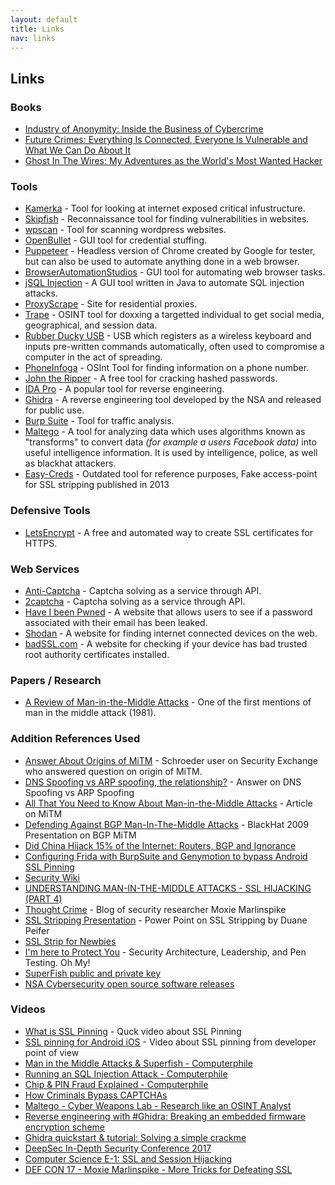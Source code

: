 ```yaml
---
layout: default
title: Links
nav: links
---
```


## Links

### Books
- [Industry of Anonymity: Inside the Business of Cybercrime](https://www.hup.harvard.edu/catalog.php?isbn=9780674979413)
- [Future Crimes: Everything Is Connected, Everyone Is Vulnerable and What We Can Do About It](http://www.futurecrimesbook.com/)
- [Ghost In The Wires: My Adventures as the World's Most Wanted Hacker](https://www.amazon.com/dp/B0047Y0F0K)

### Tools

- [Kamerka](https://github.com/woj-ciech/kamerka) - Tool for looking at internet exposed critical infustructure.
- [Skipfish](https://tools.kali.org/web-applications/skipfish) - Reconnaissance tool for finding vulnerabilities in websites.
- [wpscan](https://wpscan.org/) - Tool for scanning wordpress websites.
- [OpenBullet](https://github.com/openbullet/openbullet) - GUI tool for credential stuffing.
- [Puppeteer](https://developers.google.com/web/tools/puppeteer) - Headless version of Chrome created by Google for tester, but can also be used to automate anything done in a web browser.
- [BrowserAutomationStudios](https://bablosoft.com/shop/BrowserAutomationStudio) - GUI tool for automating web browser tasks.
- [jSQL Injection](https://github.com/ron190/jsql-injection) - A GUI tool written in Java to automate SQL injection attacks.
- [ProxyScrape](https://proxyscrape.com/) - Site for residential proxies.
- [Trape](https://github.com/jofpin/trape) - OSINT tool for doxxing a targetted individual to get social media, geographical, and session data.
- [Rubber Ducky USB](https://shop.hak5.org/products/usb-rubber-ducky-deluxe) - USB which registers as a wireless keyboard and inputs pre-written commands automatically, often used to compromise a computer in the act of spreading.
- [PhoneInfoga](https://github.com/sundowndev/PhoneInfoga) - OSInt Tool for finding information on a phone number.
- [John the Ripper](https://github.com/magnumripper/JohnTheRipper) - A free tool for cracking hashed passwords.
- [IDA Pro](https://www.hex-rays.com/products/ida/) - A popular tool for reverse engineering.
- [Ghidra](https://www.nsa.gov/resources/everyone/ghidra/) - A reverse engineering tool developed by the NSA and released for public use.
- [Burp Suite](https://portswigger.net/burp) - Tool for traffic analysis.
- [Maltego](https://maltego.com) - A tool for analyzing data which uses algorithms known as "transforms" to convert data *(for example a users Facebook data)* into useful intelligence information. It is used by intelligence, police, as well as blackhat attackers.
- [Easy-Creds](https://github.com/brav0hax/easy-creds) - Outdated tool for reference purposes, Fake access-point for SSL stripping published in 2013

### Defensive Tools

- [LetsEncrypt](https://letsencrypt.org/) - A free and automated way to create SSL certificates for HTTPS.

### Web Services

- [Anti-Captcha](https://anti-captcha.com/) - Captcha solving as a service through API.
- [2captcha](https://2captcha.com/) - Captcha solving as a service through API.
- [Have I been Pwned](https://haveibeenpwned.com/) - A website that allows users to see if a password associated with their email has been leaked.
- [Shodan](https://www.shodan.io/) - A website for finding internet connected devices on the web.
- [badSSL.com](https://badssl.com/dashboard/) - A website for checking if your device has bad trusted root authority certificates installed.

### Papers / Research

- [A Review of Man-in-the-Middle Attacks](http://dl.acm.org/citation.cfm?id=358797) - One of the first mentions of man in the middle attack (1981).

### Addition References Used

- [Answer About Origins of MiTM](https://security.stackexchange.com/a/78844/9472) - Schroeder user on Security Exchange who answered question on origin of MiTM.
- [DNS Spoofing vs ARP spoofing, the relationship?](https://security.stackexchange.com/questions/10029/dns-spoofing-vs-arp-spoofing-the-relationship/10030#10030) - Answer on DNS Spoofing vs ARP Spoofing
- [All That You Need to Know About Man-in-the-Middle Attacks](https://www.acunetix.com/blog/articles/man-in-the-middle-attacks/) - Article on MiTM
- [Defending Against BGP Man-In-The-Middle Attacks](https://web.archive.org/web/20110704032052/http://www.renesys.com/tech/presentations/pdf/blackhat-09.pdf) - BlackHat 2009 Presentation on BGP MiTM
- [Did China Hijack 15% of the Internet: Routers, BGP and Ignorance](https://web.archive.org/web/20130401022203/http://www.omninerd.com/articles/Did_China_Hijack_15_of_the_Internet_Routers_BGP_and_Ignorance)
- [Configuring Frida with BurpSuite and Genymotion to bypass Android SSL Pinning](https://spenkk.github.io/bugbounty/Configuring-Frida-with-Burp-and-GenyMotion-to-bypass-SSL-Pinning/)
- [Security Wiki](https://doubleoctopus.com/security-wiki/)
- [UNDERSTANDING MAN-IN-THE-MIDDLE ATTACKS - SSL HIJACKING (PART 4)](https://cert.ir/news/entry/12059?language_id=1)
- [Thought Crime](http://thoughtcrime.org/) - Blog of security researcher Moxie Marlinspike
- [SSL Stripping Presentation](https://www.owasp.org/images/7/7a/SSL_Spoofing.pdf) - Power Point on SSL Stripping by Duane Peifer
- [SSL Strip for Newbies](https://avicoder.me/2016/02/22/SSLstrip-for-newbies/)
- [I'm here to Protect You](https://secjohn.blogspot.com/) - Security Architecture, Leadership, and Pen Testing. Oh My!
- [SuperFish public and private key](https://gist.github.com/mathiasbynens/7a13a467b22c42505490)
- [NSA Cybersecurity open source software releases](https://nsacyber.github.io/opensource.html)

### Videos
- [What is SSL Pinning](https://www.youtube.com/watch?v=is8lHjEkk7U) - Quck video about SSL Pinning
- [SSL pinning for Android iOS](https://www.youtube.com/watch?v=O7aTw81R6OI) - Video about SSL pinning from developer point of view
- [Man in the Middle Attacks & Superfish - Computerphile](https://www.youtube.com/watch?v=-enHfpHMBo4)
- [Running an SQL Injection Attack - Computerphile](https://www.youtube.com/watch?v=ciNHn38EyRc)
- [Chip & PIN Fraud Explained - Computerphile](https://www.youtube.com/watch?v=Ks0SOn8hjG8)
- [How Criminals Bypass CAPTCHAs](https://www.youtube.com/watch?v=xdqFGlSeR-Y)
- [Maltego - Cyber Weapons Lab - Research like an OSINT Analyst](https://www.youtube.com/watch?v=46st98FUf8s)
- [Reverse engineering with #Ghidra: Breaking an embedded firmware encryption scheme](https://www.youtube.com/watch?v=4urMITJKQQs)
- [Ghidra quickstart & tutorial: Solving a simple crackme](https://www.youtube.com/watch?v=fTGTnrgjuGA)
- [DeepSec In-Depth Security Conference 2017](https://vimeo.com/ondemand/130877/)
- [Computer Science E-1: SSL and Session Hijacking](https://www.youtube.com/watch?v=zsR1YVNmPPc)
- [DEF CON 17 - Moxie Marlinspike - More Tricks for Defeating SSL](https://www.youtube.com/watch?v=5dhSN9aEljg)
